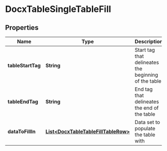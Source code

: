 
# DocxTableSingleTableFill

## Properties
Name | Type | Description | Notes
------------ | ------------- | ------------- | -------------
**tableStartTag** | **String** | Start tag that delineates the beginning of the table |  [optional]
**tableEndTag** | **String** | End tag that delineates the end of the table |  [optional]
**dataToFillIn** | [**List&lt;DocxTableTableFillTableRow&gt;**](DocxTableTableFillTableRow.md) | Data set to populate the table with |  [optional]



